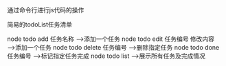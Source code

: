 通过命令行进行js代码的操作

简易的todoList任务清单

node todo add 任务名称              ——>添加一个任务
node todo edit 任务编号 修改内容     ——>添加一个任务
node todo delete 任务编号           ——>删除指定任务
node todo done 任务编号             ——>标记指定任务完成
node todo list                     ——>展示所有任务及完成情况


